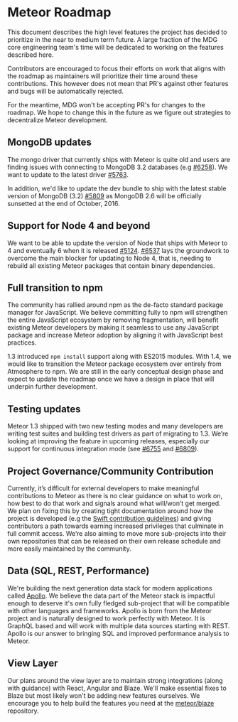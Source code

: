 Meteor Roadmap
==============

This document describes the high level features the project has decided to prioritize in the near to medium term future. A large fraction of the MDG core engineering team's time will be dedicated to working on the features described here.

Contributors are encouraged to focus their efforts on work that aligns with the roadmap as maintainers will prioritize their time around these contributions. This however does not mean that PR's against other features and bugs will be automatically rejected.

For the meantime, MDG won't be accepting PR's for changes to the roadmap. We hope to change this in the future as we figure out strategies to decentralize Meteor development.

## MongoDB updates

The mongo driver that currently ships with Meteor is quite old and users are finding issues with connecting to MongoDB 3.2 databases (e.g [#6258](https://github.com/meteor/meteor/issues/6258)). We want to update to the latest driver [#5763](https://github.com/meteor/meteor/issues/5763).

In addition, we'd like to update the dev bundle to ship with the latest stable version of MongoDB (3.2) [#5809](https://github.com/meteor/meteor/issues/5809) as MongoDB 2.6 will be officially sunsetted at the end of October, 2016.

## Support for Node 4 and beyond

We want to be able to update the version of Node that ships with Meteor to 4 and eventually 6 when it is released [#5124](https://github.com/meteor/meteor/issues/5124). [#6537](https://github.com/meteor/meteor/issues/6537) lays the groundwork to overcome the main blocker for updating to Node 4, that is, needing to rebuild all existing Meteor packages that contain binary dependencies.

## Full transition to npm

The community has rallied around npm as the de-facto standard package manager for JavaScript. We believe committing fully to npm will strengthen the entire JavaScript ecosystem by removing fragmentation, will benefit existing Meteor developers by making it seamless to use any JavaScript package and increase Meteor adoption by aligning it with JavaScript best practices.

1.3 introduced `npm install` support along with ES2015 modules. With 1.4, we would like to transition the Meteor package ecosystem over entirely from Atmosphere to npm. We are still in the early conceptual design phase and expect to update the roadmap once we have a design in place that will underpin further development.


## Testing updates

Meteor 1.3 shipped with two new testing modes and many developers are writing test suites and building test drivers as part of migrating to 1.3. We’re looking at improving the feature in upcoming releases, especially our support for continuous integration mode (see [#6755](https://github.com/meteor/meteor/issues/6755) and [#6809](https://github.com/meteor/meteor/issues/6809)).

## Project Governance/Community Contribution

Currently, it’s difficult for external developers to make meaningful contributions to Meteor as there is no clear guidance on what to work on, how best to do that work and signals around what will/won’t get merged. We plan on fixing this by creating tight documentation around how the project is developed (e.g the [Swift contribution guidelines](https://swift.org/contributing/)) and giving contributors a path towards earning increased privileges that culminate in full commit access. We’re also aiming to move more sub-projects into their own repositories that can be released on their own release schedule and more easily maintained by the community.

## Data (SQL, REST, Performance)

We're building the next generation data stack for modern applications called [Apollo](https://github.com/apollostack/apollo). We believe the data part of the Meteor stack is impactful enough to deserve it's own fully fledged sub-project that will be compatible with other languages and frameworks. Apollo is born from the Meteor project and is naturally designed to work perfectly with Meteor. It is GraphQL based and will work with multiple data sources starting with REST. Apollo is our answer to bringing SQL and improved performance analysis to Meteor.


## View Layer

Our plans around the view layer are to maintain strong integrations (along with guidance) with React, Angular and Blaze. We'll make essential fixes to Blaze but most likely won't be adding new features ourselves. We encourage you to help build the features you need at the [meteor/blaze](https://github.com/meteor/blaze) repository.
